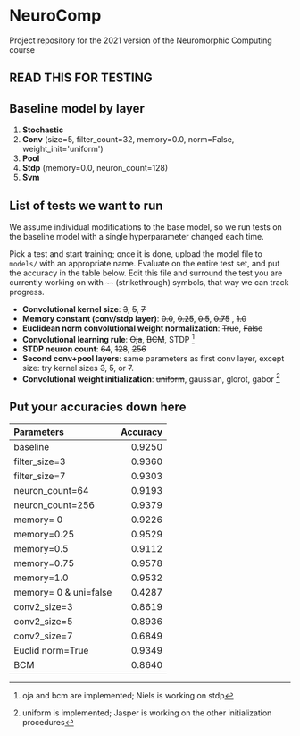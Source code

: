 # NeuroComp

Project repository for the 2021 version of the Neuromorphic Computing course

## READ THIS FOR TESTING

## Baseline model by layer

1. **Stochastic**
2. **Conv** (size=5, filter_count=32, memory=0.0, norm=False, weight_init='uniform')
3. **Pool**
4. **Stdp** (memory=0.0, neuron_count=128)
5. **Svm**

## List of tests we want to run

We assume individual modifications to the base model, so we run tests on the baseline model with a single hyperparameter changed each time.

Pick a test and start training; once it is done, upload the model file to `models/` with an appropriate name. Evaluate on the entire test set, and put the accuracy in the table below. Edit this file and surround the test you are currently working on with `~~` (strikethrough) symbols, that way we can track progress.

- **Convolutional kernel size**: ~~3~~, ~~5~~, ~~7~~
- **Memory constant (conv/stdp layer)**: ~~0.0~~, ~~0.25~~, ~~0.5~~, ~~0.75~~ , ~~1.0~~
- **Euclidean norm convolutional weight normalization**: ~~True~~, ~~False~~
- **Convolutional learning rule**: ~~Oja~~, ~~BCM~~, STDP [^1]
- **STDP neuron count**: ~~64~~, ~~128~~, ~~256~~
- **Second conv+pool layers**: same parameters as first conv layer, except size: try kernel sizes ~~3~~, ~~5~~, or ~~7~~.
- **Convolutional weight initialization**: ~~uniform~~, gaussian, glorot, gabor [^2]

## Put your accuracies down here

| Parameters            | Accuracy |
|:----------------------|---------:|
| baseline              |   0.9250 |
| filter_size=3         |   0.9360 |
| filter_size=7         |   0.9303 |
| neuron_count=64       |   0.9193 |
| neuron_count=256      |   0.9379 |
| memory= 0             |   0.9226 |
| memory=0.25           |   0.9529 |
| memory=0.5            |   0.9112 |
| memory=0.75           |   0.9578 |
| memory=1.0            |   0.9532 |
| memory= 0 & uni=false |   0.4287 |
| conv2_size=3          |   0.8619 |
| conv2_size=5          |   0.8936 |
| conv2_size=7          |   0.6849 |
| Euclid norm=True      |   0.9349 |
| BCM                   |   0.8640 |


[^1]: oja and bcm are implemented; Niels is working on stdp
[^2]: uniform is implemented; Jasper is working on the other initialization procedures
